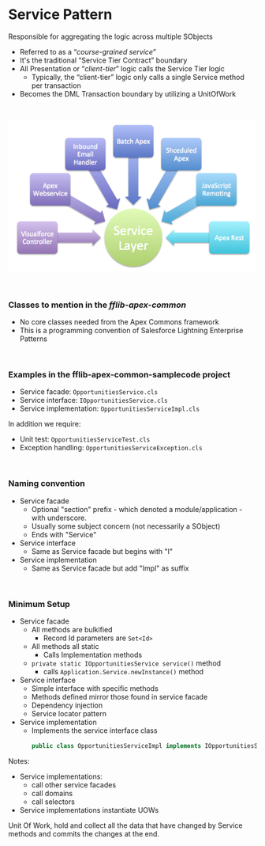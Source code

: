 # Service Pattern

Responsible for aggregating the logic across multiple SObjects

- Referred to as a “*course-grained service*”
- It's the traditional “Service Tier Contract” boundary
- All Presentation or “*client-tier*” logic calls the Service Tier logic
  - Typically, the “client-tier” logic only calls a single Service method per transaction
- Becomes the DML Transaction boundary by utilizing a UnitOfWork

<br>

![Service Layer](./../img/service_layer.png "Service Layer")

<br>

### Classes to mention in the *fflib-apex-common*
- No core classes needed from the Apex Commons framework
- This is a programming convention of Salesforce Lightning Enterprise Patterns

<br>

### Examples in the fflib-apex-common-samplecode project
- Service facade: `OpportunitiesService.cls`
- Service interface: `IOpportunitiesService.cls`
- Service implementation: `OpportunitiesServiceImpl.cls`

In addition we require:
- Unit test: `OpportunitiesServiceTest.cls`
- Exception handling: `OpportunitiesServiceException.cls`

<br>

### Naming convention
- Service facade
  - Optional "section" prefix - which denoted a module/application - with underscore.
  - Usually some subject concern (not necessarily a SObject)
  - Ends with "Service"
- Service interface
  - Same as Service facade but begins with "I"
- Service implementation
  - Same as Service facade but add "Impl" as suffix

<br>

### Minimum Setup
- Service facade
  - All methods are bulkified
    - Record Id parameters are `Set<Id>`
  - All methods all static
    - Calls Implementation methods
  - `private static IOpportunitiesService service()` method
    - calls `Application.Service.newInstance()` method
- Service interface
  - Simple interface with specific methods
  - Methods defined mirror those found in service facade
  - Dependency injection
  - Service locator pattern
- Service implementation
  - Implements the service interface class
    ```java
    public class OpportunitiesServiceImpl implements IOpportunitiesService {}
    ```

Notes:
- Service implementations:
  - call other service facades
  - call domains
  - call selectors
- Service implementations instantiate UOWs

Unit Of Work, hold and collect all the data that have changed by Service methods and commits the changes at the end.
